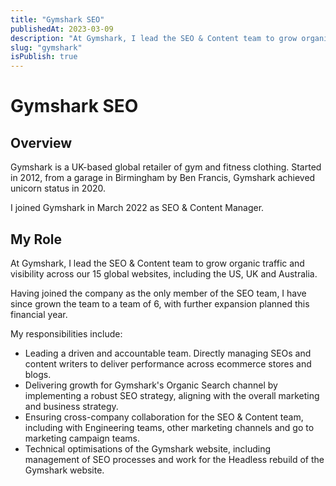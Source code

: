 ```yaml
---
title: "Gymshark SEO"
publishedAt: 2023-03-09
description: "At Gymshark, I lead the SEO & Content team to grow organic traffic and visibility across our 15 global websites, including the US, UK and Australia."
slug: "gymshark"
isPublish: true
---
```


# Gymshark SEO

## Overview
Gymshark is a UK-based global retailer of gym and fitness clothing. Started in 2012, from a garage in Birmingham by Ben Francis, Gymshark achieved unicorn status in 2020.

I joined Gymshark in March 2022 as SEO & Content Manager.

## My Role
At Gymshark, I lead the SEO & Content team to grow organic traffic and visibility across our 15 global websites, including the US, UK and Australia.

Having joined the company as the only member of the SEO team, I have since grown the team to a team of 6, with further expansion planned this financial year.

My responsibilities include:

* Leading a driven and accountable team. Directly managing SEOs and content writers to deliver performance across ecommerce stores and blogs.
* Delivering growth for Gymshark's Organic Search channel by implementing a robust SEO strategy, aligning with the overall marketing and business strategy.
* Ensuring cross-company collaboration for the SEO & Content team, including with Engineering teams, other marketing channels and go to marketing campaign teams.
* Technical optimisations of the Gymshark website, including management of SEO processes and work for the Headless rebuild of the Gymshark website.